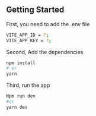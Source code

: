 ## Getting Started


First, you need to add the .env file 

```bash
VITE_APP_ID = ?;
VITE_APP_KEY = ?;
```

Second, Add the dependencies

```bash
npm install
# or
yarn
```

Third, run the app

```bash
Npm run dev
#or
yarn dev
```
